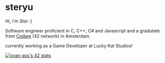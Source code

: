 # steryu
Hi, i'm Ster :)

Software engineer proficient in C, C++, C# and Javascript and a gradutate from [<ins>Codam</ins>](https://www.codam.nl/en/) (42 network) in Amsterdam.

currently working as a Game Developer at Lucky Kat Studios!

[![svan-ass's 42 stats](https://badge42.vercel.app/api/v2/clfladlx3000608l58byc7e5w/stats?cursusId=21&coalitionId=58)](https://github.com/JaeSeoKim/badge42)
